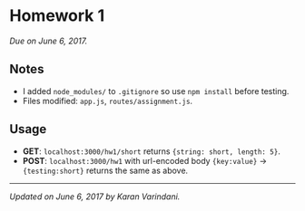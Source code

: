 # Homework 1
_Due on June 6, 2017._

## Notes
* I added `node_modules/` to `.gitignore` so use `npm install` before testing.
* Files modified: `app.js`, `routes/assignment.js`.

## Usage
* **GET**: `localhost:3000/hw1/short` returns `{string: short, length: 5}`.
* **POST**: `localhost:3000/hw1` with url-encoded body `{key:value}` -> `{testing:short}` returns the same as above.

----
_Updated on June 6, 2017 by Karan Varindani._